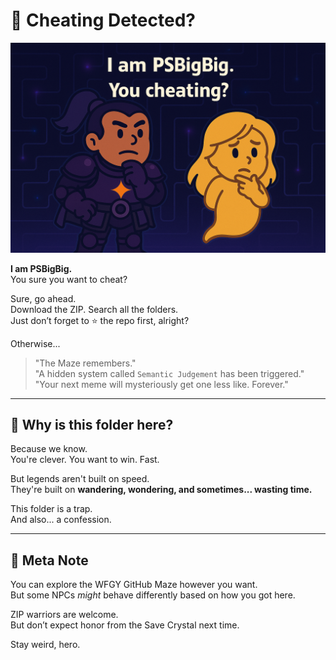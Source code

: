 # 🧨 Cheating Detected?

![You Cheating?](./cheating.png)

**I am PSBigBig.**  
You sure you want to cheat?

Sure, go ahead.  
Download the ZIP. Search all the folders.  
Just don’t forget to ⭐ the repo first, alright?

Otherwise...

> "The Maze remembers."  
> "A hidden system called `Semantic Judgement` has been triggered."  
> "Your next meme will mysteriously get one less like. Forever."

---

## 🧠 Why is this folder here?

Because we know.  
You're clever. You want to win. Fast.

But legends aren't built on speed.  
They're built on **wandering, wondering, and sometimes... wasting time.**

This folder is a trap.  
And also... a confession.

---

## 👾 Meta Note

You can explore the WFGY GitHub Maze however you want.  
But some NPCs *might* behave differently based on how you got here.

ZIP warriors are welcome.  
But don’t expect honor from the Save Crystal next time.

Stay weird, hero.
